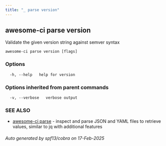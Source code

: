 ```yaml
---
title: "_ parse version"
---
```

## awesome-ci parse version

Validate the given version string against semver syntax

```
awesome-ci parse version [flags]
```

### Options

```
  -h, --help   help for version
```

### Options inherited from parent commands

```
  -v, --verbose   verbose output
```

### SEE ALSO

* [awesome-ci parse](./awesome-ci_parse)	 - inspect and parse JSON and YAML files to retrieve values, similar to jq with additional features

###### Auto generated by spf13/cobra on 17-Feb-2025
